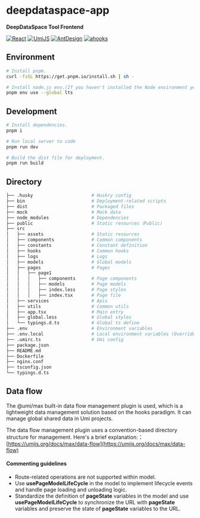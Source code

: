 # deepdataspace-app

**DeepDataSpace Tool Frontend**

[![React](https://img.shields.io/static/v1?label=React&message=18&color=blue)](https://react.dev/) [![UmiJS](https://img.shields.io/static/v1?label=UmiJS&message=4.0&color=green)](https://umijs.org/) [![AntDesign](https://img.shields.io/static/v1?label=AntDesign&message=5.4&color=yellow)](https://ant.design/) [![ahooks](https://img.shields.io/static/v1?label=ahooks&message=3.7&color=red)](https://ahooks.js.org/)

## Environment

```sh
# Install pnpm.
curl -fsSL https://get.pnpm.io/install.sh | sh -

# Install node.js env.(If you haven't installed the Node environment yet.)
pnpm env use --global lts
```

## Development

```sh
# Install dependencies.
pnpm i

# Run local server to code
pnpm run dev

# Build the dist file for deployment.
pnpm run build
```

## Directory

```sh
├── .husky                      # Huskry config
├── bin                         # Deployment-related scripts
├── dist                        # Packaged files
├── mock                        # Mock data
├── node_modules                # Dependencies
├── public                      # Static resources（Public）
├── src
│   ├── assets                  # Static resources
│   ├── components              # Common components
│   ├── constants               # Constant definition
│   ├── hooks                   # Common hooks
│   ├── logs                    # Logs
│   ├── models                  # Global models
│   ├── pages                   # Pages
│   │   ├── page1
│   │   │   ├── components      # Page components
│   │   │   ├── models          # Page models
│   │   │   ├── index.less      # Page styles
│   │   │   ├── index.tsx       # Page file
│   ├── services                # Apis
│   ├── utils                   # Common utils
│   ├── app.tsx                 # Main entry
│   ├── global.less             # Global styles
│   └── typings.d.ts            # Global ts define
├── .env                        # Environment variables
├── .env.local                  # Local environment variables (Override .env)
├── .umirc.ts                   # Umi config
├── package.json
├── README.md
├── Dockerfile
├── nginx.conf
├── tsconfig.json
└── typings.d.ts

```

## Data flow

The @umi/max built-in data flow management plugin is used, which is a lightweight data management solution based on the hooks paradigm. It can manage global shared data in Umi projects.

The data flow management plugin uses a convention-based directory structure for management. Here's a brief explanation:：[https://umijs.org/docs/max/data-flow](https://umijs.org/docs/max/data-flow)

#### Commenting guidelines

- Route-related operations are not supported within model.
- Use **usePageModelLifeCycle** in the model to implement lifecycle events and handle page loading and unloading logic.
- Standardize the definition of **pageState** variables in the model and use **usePageModelLifeCycle** to synchronize the URL with **pageState** variables and preserve the state of **pageState** variables to the URL.

